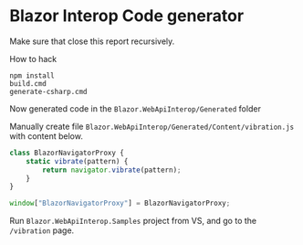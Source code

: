 Blazor Interop Code generator
===============================

Make sure that close this report recursively.

How to hack

    npm install
    build.cmd
    generate-csharp.cmd

Now generated code in the `Blazor.WebApiInterop/Generated` folder


Manually create file `Blazor.WebApiInterop/Generated/Content/vibration.js` with content below.

```js
class BlazorNavigatorProxy {
    static vibrate(pattern) {
        return navigator.vibrate(pattern);
    }
}

window["BlazorNavigatorProxy"] = BlazorNavigatorProxy;
```

Run `Blazor.WebApiInterop.Samples` project from VS, and go to the `/vibration` page.